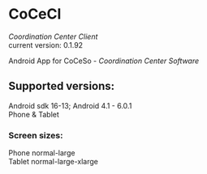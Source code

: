 # CoCeCl
_Coordination Center Client_  
current version: 0.1.92

Android App for CoCeSo - _Coordination Center Software_  

## Supported versions:
Android sdk 16-13; Android 4.1 - 6.0.1  
Phone & Tablet

### Screen sizes:  
Phone normal-large  
Tablet normal-large-xlarge
